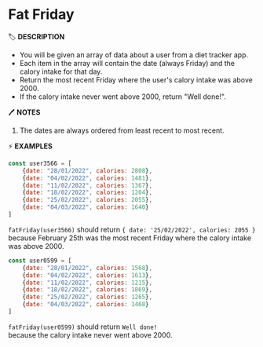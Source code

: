 # Fat Friday

🏷️ **DESCRIPTION**

- You will be given an array of data about a user from a diet tracker app.
- Each item in the array will contain the date (always Friday) and the calory intake for that day.
- Return the most recent Friday where the user's calory intake was above 2000.
- If the calory intake never went above 2000, return "Well done!".

🖊️ **NOTES**

1. The dates are always ordered from least recent to most recent.

⚡ **EXAMPLES**

```js
const user3566 = [
    {date: "28/01/2022", calories: 2808},
    {date: "04/02/2022", calories: 1481},
    {date: "11/02/2022", calories: 1367},
    {date: "18/02/2022", calories: 1204},
    {date: "25/02/2022", calories: 2055},
    {date: "04/03/2022", calories: 1640}
]
```

`fatFriday(user3566)` should return `{ date: '25/02/2022', calories: 2055 }` <br>
because February 25th was the most recent Friday where the calory intake was above 2000.

```js
const user0599 = [
    {date: "28/01/2022", calories: 1568},
    {date: "04/02/2022", calories: 1613},
    {date: "11/02/2022", calories: 1215},
    {date: "18/02/2022", calories: 1869},
    {date: "25/02/2022", calories: 1265},
    {date: "04/03/2022", calories: 1468}
]
```

`fatFriday(user0599)` should return `Well done!` <br>
because the calory intake never went above 2000.
